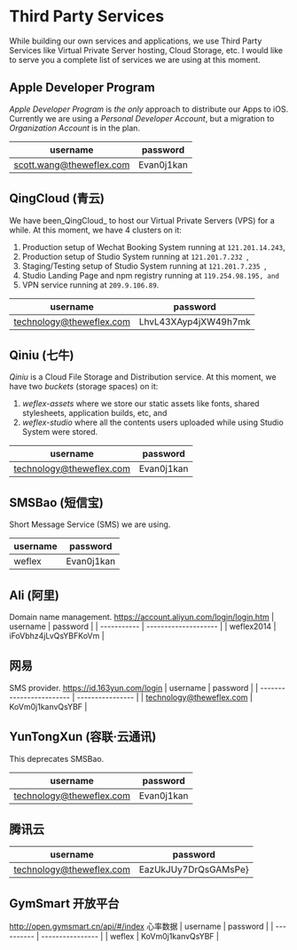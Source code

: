 # Third Party Services

While building our own services and applications, we use Third Party Services  like Virtual Private Server hosting, Cloud Storage, etc. I would like to serve you a complete list of services we are using at this moment.


## Apple Developer Program

_Apple Developer Program_ is _the only_ approach to distribute our Apps to iOS. Currently we are using a _Personal Developer Account_, but a migration to _Organization Account_ is in the plan.

| username                 | password   |
| ------------------------ | ---------- |
| scott.wang@theweflex.com | Evan0j1kan |


## QingCloud (青云)

We have been_QingCloud_ to host our Virtual Private Servers (VPS) for a while. At this moment, we have 4 clusters on it:

1. Production setup  of Wechat Booking System running at `121.201.14.243`,
2. Production setup of Studio System running at `121.201.7.232 `,
3. Staging/Testing setup of Studio System running at `121.201.7.235 `,
4. Studio Landing Page and npm registry running at `119.254.98.195, and`
5. VPN service running at `209.9.106.89`.

| username                 | password             |
| ------------------------ | -------------------- |
| technology@theweflex.com | LhvL43XAyp4jXW49h7mk |


## Qiniu (七牛)

_Qiniu_ is a Cloud File Storage and Distribution service. At this moment, we have two _buckets_ (storage spaces) on it: 

1. _weflex-assets_ where we store our static assets like fonts, shared stylesheets, application builds, etc, and
2. _weflex-studio_ where all the contents users uploaded while using Studio System were stored.

| username                 | password   |
| ------------------------ | ---------- |
| technology@theweflex.com | Evan0j1kan |


## SMSBao (短信宝)

Short Message Service (SMS) we are using.

| username | password   |
| -------- | ---------- |
| weflex   | Evan0j1kan |


## Ali (阿里)
Domain name management.
https://account.aliyun.com/login/login.htm
| username    | password             |
| ----------- | -------------------- |
| weflex2014  | iFoVbhz4jLvQsYBFKoVm |



## 网易
SMS provider.
https://id.163yun.com/login
| username                 | password         |
| ------------------------ | ---------------- |
| technology@theweflex.com | KoVm0j1kanvQsYBF |


## YunTongXun (容联·云通讯)

This deprecates SMSBao.

| username                 | password   |
| ------------------------ | ---------- |
| technology@theweflex.com | Evan0j1kan |

## 腾讯云

| username                 | password             |
| ------------------------ | ---------------------|
| technology@theweflex.com | EazUkJUy7DrQsGAMsPe} |

## GymSmart 开放平台
http://open.gymsmart.cn/api/#/index
心率数据
| username   | password         |
| ---------- | ---------------- |
| weflex     | KoVm0j1kanvQsYBF |
